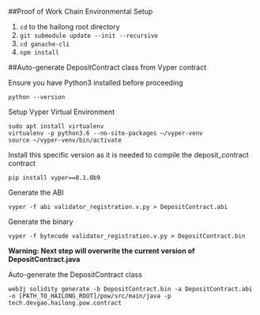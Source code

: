 ##Proof of Work Chain Environmental Setup
1. `cd` to the hailong root directory
2. `git submodule update --init --recursive`
3. `cd ganache-cli`
4. `npm install`

##Auto-generate DepositContract class from Vyper contract

Ensure you have Python3 installed before proceeding

`python --version`

Setup Vyper Virtual Environment
```
sudo apt install virtualenv
virtualenv -p python3.6 --no-site-packages ~/vyper-venv
source ~/vyper-venv/bin/activate
```

Install this specific version as it is needed to compile the deposit_contract contract

`pip install vyper==0.1.0b9`

Generate the ABI

`vyper -f abi validator_registration.v.py > DepositContract.abi`

Generate the binary

`vyper -f bytecode validator_registration.v.py > DepositContract.bin`

**Warning: Next step will overwrite the current version of DepositContract.java**

Auto-generate the DepositContract class

`web3j solidity generate -b DepositContract.bin -a DepositContract.abi -o [PATH_TO_HAILONG_ROOT]/pow/src/main/java -p tech.devgao.hailong.pow.contract`
